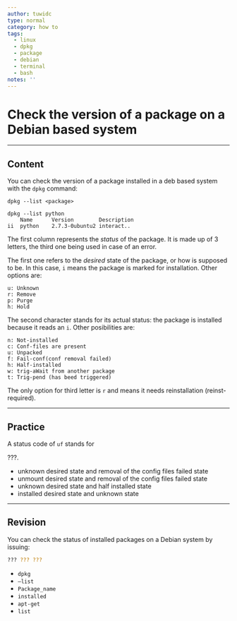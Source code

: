 ```yaml
---
author: tuwidc
type: normal
category: how to
tags:
  - linux
  - dpkg
  - package
  - debian
  - terminal
  - bash
notes: ''
---
```


# Check the version of a package on a Debian based system


---

## Content

You can check the version of a package installed in a deb based system with the `dpkg` command:

```plain-text
dpkg --list <package>
```

```plain-text
dpkg --list python
    Name      Version        Description
ii  python    2.7.3-0ubuntu2 interact..
```

The first column represents the *status* of the package. It is made up of 3 letters, the third one being used in case of an error.

The first one refers to the *desired* state of the package, or how is supposed to be. In this case, `i` means the package is marked for installation. Other options are:

```plain-text
u: Unknown
r: Remove
p: Purge
h: Hold
```

The second character stands for its actual status: the package is installed because it reads an `i`. Other posibilities are:

```plain-text
n: Not-installed
c: Conf-files are present
u: Unpacked
f: Fail-conf(conf removal failed)
h: Half-installed
w: trig-aWait from another package
t: Trig-pend (has beed triggered)
```

The only option for third letter is `r` and means it needs reinstallation (reinst-required).


---

## Practice

A status code of `uf` stands for 

???.

- unknown desired state and removal of the config files failed state
- unmount desired state and removal of the config files failed state
- unknown desired state and half installed state
- installed desired state and unknown state


---

## Revision

You can check the status of installed packages on a Debian system by issuing:

```bash
??? ??? ???
```

- `dpkg`
- `—list`
- `Package_name`
- `installed`
- `apt-get`
- `list`
